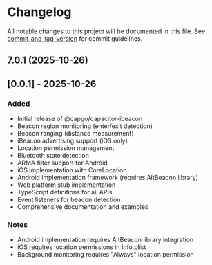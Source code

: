 # Changelog

All notable changes to this project will be documented in this file. See [commit-and-tag-version](https://github.com/absolute-version/commit-and-tag-version) for commit guidelines.

## 7.0.1 (2025-10-26)

## [0.0.1] - 2025-10-26

### Added

- Initial release of @capgo/capacitor-ibeacon
- Beacon region monitoring (enter/exit detection)
- Beacon ranging (distance measurement)
- iBeacon advertising support (iOS only)
- Location permission management
- Bluetooth state detection
- ARMA filter support for Android
- iOS implementation with CoreLocation
- Android implementation framework (requires AltBeacon library)
- Web platform stub implementation
- TypeScript definitions for all APIs
- Event listeners for beacon detection
- Comprehensive documentation and examples

### Notes

- Android implementation requires AltBeacon library integration
- iOS requires location permissions in Info.plist
- Background monitoring requires "Always" location permission
